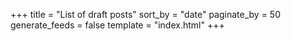 +++
title = "List of draft posts"
sort_by = "date"
paginate_by = 50
generate_feeds = false
template = "index.html"
+++